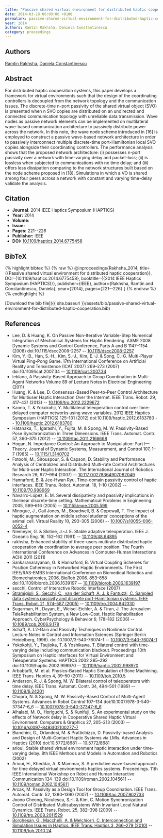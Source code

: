 ```yaml
---
title: "Passive shared virtual environment for distributed haptic cooperation"
date: 2014-03-28 00:00:00 +0100
permalink: passive-shared-virtual-environment-for-distributed-haptic-cooperation
year: 2014
authors: Ramtin Rakhsha, Daniela Constantinescu
category: proceedings
---
```

 
## Authors
[Ramtin Rakhsha](authors/ramtin-rakhsha), [Daniela Constantinescu](authors/daniela-constantinescu)
 
## Abstract
For distributed haptic cooperation systems, this paper develops a framework for virtual environments such that the design of the coordinating controllers is decoupled from the network topology and the communication issues. The discrete-time n-port passivity of the shared virtual object (SVO) is presented when n SVO copies are distributed on an undirected and connected communication topology with unreliable data transmission. Wave nodes as passive network elements can be implemented on multilateral wave-based communication architecture to passively distribute power across the network. In this note, the wave node scheme introduced in [16] is employed to construct a passive wave-based network architecture in order to passively interconnect multiple discrete-time port-Hamiltonian local SVO copies alongside their coordinating controllers. The performance analysis shows that the proposed network architecture: (i) possesses n-port passivity over a network with time-varying delay and packet-loss; (ii) is lossless when subjected to communications with no time delay; and (iii) offers less dissipation comparing to the network structures built based on the node scheme proposed in [18]. Simulations in which a VO is shared among four peers across a network with constant and varying time-delay validate the analysis.
 
## Citation
- **Journal:** 2014 IEEE Haptics Symposium (HAPTICS)
- **Year:** 2014
- **Volume:** 
- **Issue:** 
- **Pages:** 221--226
- **Publisher:** IEEE
- **DOI:** [10.1109/haptics.2014.6775458](https://doi.org/10.1109/haptics.2014.6775458)
 
## BibTeX
{% highlight bibtex %}
{% raw %}
@inproceedings{Rakhsha_2014,
  title={{Passive shared virtual environment for distributed haptic cooperation}},
  DOI={10.1109/haptics.2014.6775458},
  booktitle={{2014 IEEE Haptics Symposium (HAPTICS)}},
  publisher={IEEE},
  author={Rakhsha, Ramtin and Constantinescu, Daniela},
  year={2014},
  pages={221--226}
}
{% endraw %}
{% endhighlight %}
 
[Download the bib file]({{ site.baseurl }}/assets/bib/passive-shared-virtual-environment-for-distributed-haptic-cooperation.bib)
 
## References
- Lee, D. & Huang, K. On Passive Non-Iterative Variable-Step Numerical Integration of Mechanical Systems for Haptic Rendering. ASME 2008 Dynamic Systems and Control Conference, Parts A and B 1147–1154 (2008) doi:10.1115/dscc2008-2257 -- [10.1115/dscc2008-2257](https://doi.org/10.1115/dscc2008-2257)
- Kim, Y.-B., Han, S.-H., Kim, S.-J., Kim, E.-J. & Song, C.-G. Multi-Player Virtual Ping-Pong Game. 17th International Conference on Artificial Reality and Telexistence (ICAT 2007) 269–273 (2007) doi:10.1109/icat.2007.34 -- [10.1109/icat.2007.34](https://doi.org/10.1109/icat.2007.34)
- leblanc, A Passivity-Based Approach to Group Coordination in Multi-Agent Networks Volume 89 of Lecture Notes in Electrical Engineering (2011)
- Huang, K. & Lee, D. Consensus-Based Peer-to-Peer Control Architecture for Multiuser Haptic Interaction Over the Internet. IEEE Trans. Robot. 29, 417–431 (2013) -- [10.1109/tro.2012.2229672](https://doi.org/10.1109/tro.2012.2229672)
- Kanno, T. & Yokokohji, Y. Multilateral teleoperation control over time-delayed computer networks using wave variables. 2012 IEEE Haptics Symposium (HAPTICS) 125–131 (2012) doi:10.1109/haptic.2012.6183780 -- [10.1109/haptic.2012.6183780](https://doi.org/10.1109/haptic.2012.6183780)
- Hatanaka, T., Igarashi, Y., Fujita, M. & Spong, M. W. Passivity-Based Pose Synchronization in Three Dimensions. IEEE Trans. Automat. Contr. 57, 360–375 (2012) -- [10.1109/tac.2011.2166668](https://doi.org/10.1109/tac.2011.2166668)
- Hogan, N. Impedance Control: An Approach to Manipulation: Part I—Theory. Journal of Dynamic Systems, Measurement, and Control 107, 1–7 (1985) -- [10.1115/1.3140702](https://doi.org/10.1115/1.3140702)
- Fotoohi, M., Sirouspour, S. & Capson, D. Stability and Performance Analysis of Centralized and Distributed Multi-rate Control Architectures for Multi-user Haptic Interaction. The International Journal of Robotics Research 26, 977–994 (2007) -- [10.1177/0278364907082049](https://doi.org/10.1177/0278364907082049)
- Hannaford, B. & Jee-Hwan Ryu. Time-domain passivity control of haptic interfaces. IEEE Trans. Robot. Automat. 18, 1–10 (2002) -- [10.1109/70.988969](https://doi.org/10.1109/70.988969)
- Navarro-López, E. M. Several dissipativity and passivity implications in thelinear discrete‐time setting. Mathematical Problems in Engineering 2005, 599–616 (2005) -- [10.1155/mpe.2005.599](https://doi.org/10.1155/mpe.2005.599)
- Minogue, J., Gail Jones, M., Broadwell, B. & Oppewall, T. The impact of haptic augmentation on middle school students’ conceptions of the animal cell. Virtual Reality 10, 293–305 (2006) -- [10.1007/s10055-006-0052-4](https://doi.org/10.1007/s10055-006-0052-4)
- Niemeyer, G. & Slotine, J.-J. E. Stable adaptive teleoperation. IEEE J. Oceanic Eng. 16, 152–162 (1991) -- [10.1109/48.64895](https://doi.org/10.1109/48.64895)
- rakhsha, Enhanced stability of three-users multirate distributed haptic cooperation via coordination to average peer position. The Fourth International Conference on Advances in Computer-Human Interactions ACHI 2011 (2011)
- Sankaranarayanan, G. & Hannaford, B. Virtual Coupling Schemes for Position Coherency in Networked Haptic Environments. The First IEEE/RAS-EMBS International Conference on Biomedical Robotics and Biomechatronics, 2006. BioRob 2006. 853–858 doi:10.1109/biorob.2006.1639197 -- [10.1109/biorob.2006.1639197](https://doi.org/10.1109/biorob.2006.1639197)
- secchi, Control of Interactive Robotic Interface (2007)
- [Stramigioli, S., Secchi, C., van der Schaft, A. J. & Fantuzzi, C. Sampled data systems passivity and discrete port-Hamiltonian systems. IEEE Trans. Robot. 21, 574–587 (2005)](sampled-data-systems-passivity-and-discrete-port-hamiltonian-systems) -- [10.1109/tro.2004.842330](https://doi.org/10.1109/tro.2004.842330)
- Sugarman, H., Dayan, E., Weisel-Eichler, A. & Tiran, J. The Jerusalem TeleRehabilitation System, a New Low-Cost, Haptic Rehabilitation Approach. CyberPsychology &amp; Behavior 9, 178–182 (2006) -- [10.1089/cpb.2006.9.178](https://doi.org/10.1089/cpb.2006.9.178)
- Schaft, A. L2-Gain and Passivity Techniques in Nonlinear Control. Lecture Notes in Control and Information Sciences (Springer Berlin Heidelberg, 1996). doi:10.1007/3-540-76074-1 -- [10.1007/3-540-76074-1](https://doi.org/10.1007/3-540-76074-1)
- Yokokohji, Y., Tsujioka, T. & Yoshikawa, T. Bilateral control with time-varying delay including communication blackout. Proceedings 10th Symposium on Haptic Interfaces for Virtual Environment and Teleoperator Systems. HAPTICS 2002 285–292 doi:10.1109/haptic.2002.998970 -- [10.1109/haptic.2002.998970](https://doi.org/10.1109/haptic.2002.998970)
- Arbabtafti, M. et al. Physics-Based Haptic Simulation of Bone Machining. IEEE Trans. Haptics 4, 39–50 (2011) -- [10.1109/toh.2010.5](https://doi.org/10.1109/toh.2010.5)
- Anderson, R. J. & Spong, M. W. Bilateral control of teleoperators with time delay. IEEE Trans. Automat. Contr. 34, 494–501 (1989) -- [10.1109/9.24201](https://doi.org/10.1109/9.24201)
- Chopra, N. & Spong, M. W. Passivity-Based Control of Multi-Agent Systems. Advances in Robot Control 107–134 doi:10.1007/978-3-540-37347-6_6 -- [10.1007/978-3-540-37347-6_6](https://doi.org/10.1007/978-3-540-37347-6_6)
- Alhalabi, M. O., Horiguchi, S. & Kunifuji, S. An experimental study on the effects of Network delay in Cooperative Shared Haptic Virtual Environment. Computers &amp; Graphics 27, 205–213 (2003) -- [10.1016/s0097-8493(02)00277-7](https://doi.org/10.1016/s0097-8493(02)00277-7)
- Bianchini, G., Orlandesi, M. & Prattichizzo, D. Passivity-based Analysis and Design of Multi-Contact Haptic Systems via LMIs. Advances in Haptics (2010) doi:10.5772/8681 -- [10.5772/8681](https://doi.org/10.5772/8681)
- arioui, Stable shared virtual environment haptic interaction under time-varying delay. 8th IEEE Methods and Models in Automation and Robotics (2002)
- Arioui, H., Kheddar, A. & Mammar, S. A predictive wave-based approach for time delayed virtual environments haptics systems. Proceedings. 11th IEEE International Workshop on Robot and Human Interactive Communication 134–139 doi:10.1109/roman.2002.1045611 -- [10.1109/roman.2002.1045611](https://doi.org/10.1109/roman.2002.1045611)
- Arcak, M. Passivity as a Design Tool for Group Coordination. IEEE Trans. Automat. Contr. 52, 1380–1390 (2007) -- [10.1109/tac.2007.902733](https://doi.org/10.1109/tac.2007.902733)
- Joono Cheong, Niculescu, S.-I. & Kim, C. Motion Synchronization Control of Distributed Multisubsystems With Invariant Local Natural Dynamics. IEEE Trans. Robot. 25, 382–398 (2009) -- [10.1109/tro.2008.2011529](https://doi.org/10.1109/tro.2008.2011529)
- [Borghesan, G., Macchelli, A. & Melchiorri, C. Interconnection and Simulation Issues in Haptics. IEEE Trans. Haptics 3, 266–279 (2010)](interconnection-and-simulation-issues-in-haptics) -- [10.1109/toh.2010.24](https://doi.org/10.1109/toh.2010.24)

